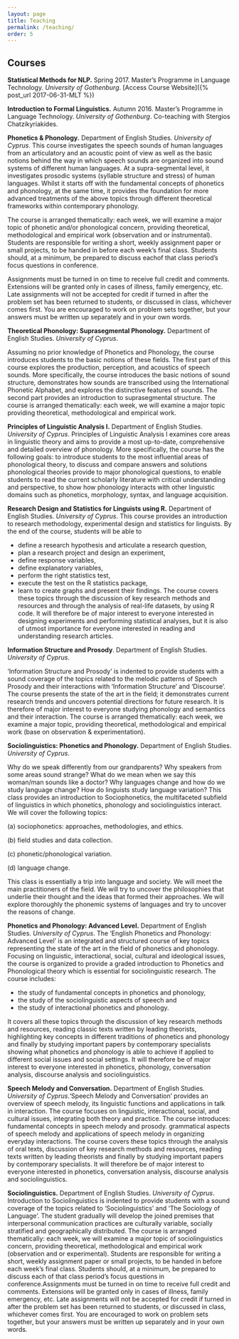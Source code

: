 ```yaml
---
layout: page
title: Teaching
permalink: /teaching/
order: 5
---
```

## Courses
**Statistical Methods for NLP.** Spring 2017. Master’s Programme in Language Technology. *University of Gothenburg*. [Access Course Website]({% post_url 2017-06-31-MLT %})

**Introduction to Formal Linguistics.** Autumn 2016. Master’s Programme in Language Technology. *University of Gothenburg*. Co-teaching with Stergios Chatzikyriakides.

**Phonetics & Phonology.**  Department of English Studies. *University of Cyprus*.
This course investigates the speech sounds of human languages from an articulatory and an acoustic point of view as well as the basic notions behind the way in which speech sounds are organized into sound systems of different human languages. At a supra-segmental level, it investigates prosodic systems (syllable structure and stress) of human languages. Whilst it starts off with the fundamental concepts of phonetics and phonology, at the same time, it provides the foundation for more advanced treatments of the above topics through different theoretical frameworks within contemporary phonology.

The course is arranged thematically: each week, we will examine a major topic of phonetic and/or phonological concern, providing theoretical, methodological and empirical work (observation and or instrumental). Students are responsible for writing a short, weekly assignment paper or small projects, to be handed in before each week’s final class. Students should, at a minimum, be prepared to discuss eachof that class period’s focus questions in conference.

Assignments must be turned in on time to receive full credit and comments. Extensions will be granted only in cases of illness, family emergency, etc. Late assignments will not be accepted for credit if turned in after the problem set has been returned to students, or discussed in class, whichever comes first. You are encouraged to work on problem sets together, but your answers must be written up separately and in your own words.

**Theoretical Phonology: Suprasegmental Phonology.** Department of English Studies. *University of Cyprus*.


Assuming no prior knowledge of Phonetics and Phonology, the course introduces students to the basic notions of these fields. The first part of this course explores the production, perception, and acoustics of speech sounds. More specifically, the course introduces the basic notions of sound structure, demonstrates how sounds are transcribed using the International Phonetic Alphabet, and explores the distinctive features of sounds. The second part provides an introduction to suprasegmental structure. The course is arranged thematically: each week, we will examine a major topic providing theoretical, methodological and empirical work.

**Principles of Linguistic Analysis I.**  Department of English Studies. *University of Cyprus*.
Principles of Linguistic Analysis I examines core areas in linguistic theory and aims to provide a most up-to-date, comprehensive and detailed overview of phonology. More specifically, the course has the following goals:
to introduce students to the most influential areas of phonological theory,
to discuss and compare answers and solutions phonological theories provide to major phonological questions,
to enable students to read the current scholarly literature with critical understanding and perspective,
to show how phonology interacts with other linguistic domains such as phonetics, morphology, syntax, and language acquisition.

**Research Design and Statistics for Linguists using R.** Department of English Studies. *University of Cyprus*.
This course provides an introduction to research methodology, experimental design and statistics for linguists. By the end of the course, students will be able to
- define a research hypothesis and articulate a research question,
- plan a research project and design an experiment,
- define response variables,
- define explanatory variables,
- perform the right statistics test,
- execute the test on the R statistics package,
- learn to create graphs and present their findings.
The course covers these topics through the discussion of key research methods and resources and through the analysis of real-life datasets, by using R code.  It will therefore be of major interest to everyone interested in designing experiments and performing statistical analyses, but it is also of utmost importance for everyone interested in reading and understanding research articles.

**Information Structure and Prosody**.  Department of English Studies. *University of Cyprus*.

‘Information Structure and Prosody’ is indented to provide students with a sound coverage of the topics related to the melodic patterns of Speech Prosody and their interactions with ‘Information Structure’ and ‘Discourse’. The course presents the state of the art in the field; it demonstrates current research trends and uncovers potential directions for future research. It is therefore of major interest to everyone studying phonology and semantics and their interaction. The course is arranged thematically: each week, we examine a major topic, providing theoretical, methodological and empirical work (base on observation & experimentation).

**Sociolinguistics: Phonetics and Phonology.**  Department of English Studies. *University of Cyprus*.

Why do we speak differently from our grandparents? Why speakers from some areas sound strange? What do we mean when we say this woman/man sounds like a doctor? Why languages change and how do we study language change? How do linguists study language variation? This class provides an introduction to Sociophonetics, the multifaceted subfield of linguistics in which phonetics, phonology and sociolinguistics interact. We will cover the following topics:

(a) sociophonetics: approaches, methodologies, and ethics.

(b) field studies and data collection.

(c) phonetic/phonological variation.

(d) language change.

This class is essentially a trip into language and society. We will meet the main practitioners of the field. We will try to uncover the philosophies that underlie their thought and the ideas that formed their approaches. We will explore thoroughly the phonemic systems of languages and try to uncover the reasons of change.

**Phonetics and Phonology: Advanced Level.**  Department of English Studies. *University of Cyprus*. The ‘English Phonetics and Phonology: Advanced Level’ is an integrated and structured course of key topics representing the state of the art in the field of phonetics and phonology. Focusing on linguistic, interactional, social, cultural and ideological issues, the course is organized to provide a graded introduction to Phonetics and Phonological theory which is essential for sociolinguistic research. The course includes:

- the study of fundamental concepts in phonetics and phonology,
- the study of the sociolinguistic aspects of speech and
- the study of interactional phonetics and phonology.

It covers all these topics through the discussion of key research methods and resources, reading classic texts written by leading theorists, highlighting key concepts in different traditions of phonetics and phonology and finally by studying important papers by contemporary specialists showing what phonetics and phonology is able to achieve if applied to different social issues and social settings. It will therefore be  of major interest to everyone interested in phonetics, phonology, conversation analysis, discourse analysis and sociolinguistics.

**Speech Melody and Conversation.**  Department of English Studies. *University of Cyprus*.‘Speech Melody and Conversation’ provides an overview of speech melody, its linguistic functions and applications in talk in interaction. The course focuses on linguistic, interactional, social, and cultural issues, integrating both theory and practice. The course introduces:
fundamental concepts in speech melody and prosody.
grammatical aspects of speech melody and
applications of speech melody in organizing everyday interactions.
The course covers these topics through the analysis of oral texts, discussion of key research methods and resources, reading texts written by leading theorists and finally by studying important papers by contemporary specialists. It will therefore be of major interest to everyone interested in phonetics, conversation analysis, discourse analysis and sociolinguistics.


**Sociolinguistics.**  Department of English Studies. *University of Cyprus*.
Introduction to Sociolinguistics is indented to provide students with a sound coverage of the topics related to ‘Sociolinguistics’ and ‘The Sociology of Language’. The student gradually will develop the joined premises that interpersonal communication practices are culturally variable, socially stratified and geographically distributed. The course is arranged thematically: each week, we will examine a major topic of sociolinguistics concern, providing theoretical, methodological and empirical work (observation and or experimental). Students are responsible for writing a short, weekly assignment paper or small projects, to be handed in before each week’s final class. Students should, at a minimum, be prepared to discuss each of that class period’s focus questions in conference.Assignments must be turned in on time to receive full credit and comments. Extensions will be granted only in cases of illness, family emergency, etc. Late assignments will not be accepted for credit if turned in after the problem set has been returned to students, or discussed in class, whichever comes first. You are encouraged to work on problem sets together, but your answers must be written up separately and in your own words.

